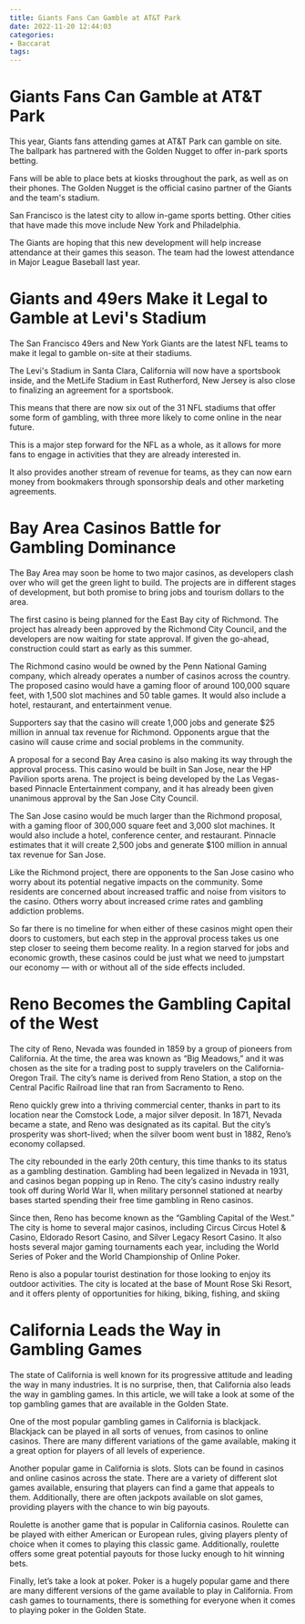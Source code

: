 ```yaml
---
title: Giants Fans Can Gamble at AT&T Park
date: 2022-11-20 12:44:03
categories:
- Baccarat
tags:
---
```



#  Giants Fans Can Gamble at AT&T Park

This year, Giants fans attending games at AT&T Park can gamble on site. The ballpark has partnered with the Golden Nugget to offer in-park sports betting.

Fans will be able to place bets at kiosks throughout the park, as well as on their phones. The Golden Nugget is the official casino partner of the Giants and the team's stadium.

San Francisco is the latest city to allow in-game sports betting. Other cities that have made this move include New York and Philadelphia.

The Giants are hoping that this new development will help increase attendance at their games this season. The team had the lowest attendance in Major League Baseball last year.

#  Giants and 49ers Make it Legal to Gamble at Levi's Stadium

The San Francisco 49ers and New York Giants are the latest NFL teams to make it legal to gamble on-site at their stadiums.

The Levi's Stadium in Santa Clara, California will now have a sportsbook inside, and the MetLife Stadium in East Rutherford, New Jersey is also close to finalizing an agreement for a sportsbook.

This means that there are now six out of the 31 NFL stadiums that offer some form of gambling, with three more likely to come online in the near future.

This is a major step forward for the NFL as a whole, as it allows for more fans to engage in activities that they are already interested in.

It also provides another stream of revenue for teams, as they can now earn money from bookmakers through sponsorship deals and other marketing agreements.

#  Bay Area Casinos Battle for Gambling Dominance 

The Bay Area may soon be home to two major casinos, as developers clash over who will get the green light to build. The projects are in different stages of development, but both promise to bring jobs and tourism dollars to the area.

The first casino is being planned for the East Bay city of Richmond. The project has already been approved by the Richmond City Council, and the developers are now waiting for state approval. If given the go-ahead, construction could start as early as this summer.

The Richmond casino would be owned by the Penn National Gaming company, which already operates a number of casinos across the country. The proposed casino would have a gaming floor of around 100,000 square feet, with 1,500 slot machines and 50 table games. It would also include a hotel, restaurant, and entertainment venue.

Supporters say that the casino will create 1,000 jobs and generate $25 million in annual tax revenue for Richmond. Opponents argue that the casino will cause crime and social problems in the community.

A proposal for a second Bay Area casino is also making its way through the approval process. This casino would be built in San Jose, near the HP Pavilion sports arena. The project is being developed by the Las Vegas-based Pinnacle Entertainment company, and it has already been given unanimous approval by the San Jose City Council.

The San Jose casino would be much larger than the Richmond proposal, with a gaming floor of 300,000 square feet and 3,000 slot machines. It would also include a hotel, conference center, and restaurant. Pinnacle estimates that it will create 2,500 jobs and generate $100 million in annual tax revenue for San Jose.

Like the Richmond project, there are opponents to the San Jose casino who worry about its potential negative impacts on the community. Some residents are concerned about increased traffic and noise from visitors to the casino. Others worry about increased crime rates and gambling addiction problems.

So far there is no timeline for when either of these casinos might open their doors to customers, but each step in the approval process takes us one step closer to seeing them become reality. In a region starved for jobs and economic growth, these casinos could be just what we need to jumpstart our economy –– with or without all of the side effects included.

#  Reno Becomes the Gambling Capital of the West 

The city of Reno, Nevada was founded in 1859 by a group of pioneers from California. At the time, the area was known as “Big Meadows,” and it was chosen as the site for a trading post to supply travelers on the California-Oregon Trail. The city’s name is derived from Reno Station, a stop on the Central Pacific Railroad line that ran from Sacramento to Reno.

Reno quickly grew into a thriving commercial center, thanks in part to its location near the Comstock Lode, a major silver deposit. In 1871, Nevada became a state, and Reno was designated as its capital. But the city’s prosperity was short-lived; when the silver boom went bust in 1882, Reno’s economy collapsed.

The city rebounded in the early 20th century, this time thanks to its status as a gambling destination. Gambling had been legalized in Nevada in 1931, and casinos began popping up in Reno. The city’s casino industry really took off during World War II, when military personnel stationed at nearby bases started spending their free time gambling in Reno casinos.

Since then, Reno has become known as the “Gambling Capital of the West.” The city is home to several major casinos, including Circus Circus Hotel & Casino, Eldorado Resort Casino, and Silver Legacy Resort Casino. It also hosts several major gaming tournaments each year, including the World Series of Poker and the World Championship of Online Poker.

Reno is also a popular tourist destination for those looking to enjoy its outdoor activities. The city is located at the base of Mount Rose Ski Resort, and it offers plenty of opportunities for hiking, biking, fishing, and skiing

#  California Leads the Way in Gambling Games

The state of California is well known for its progressive attitude and leading the way in many industries. It is no surprise, then, that California also leads the way in gambling games. In this article, we will take a look at some of the top gambling games that are available in the Golden State.

One of the most popular gambling games in California is blackjack. Blackjack can be played in all sorts of venues, from casinos to online casinos. There are many different variations of the game available, making it a great option for players of all levels of experience.

Another popular game in California is slots. Slots can be found in casinos and online casinos across the state. There are a variety of different slot games available, ensuring that players can find a game that appeals to them. Additionally, there are often jackpots available on slot games, providing players with the chance to win big payouts.

Roulette is another game that is popular in California casinos. Roulette can be played with either American or European rules, giving players plenty of choice when it comes to playing this classic game. Additionally, roulette offers some great potential payouts for those lucky enough to hit winning bets.

Finally, let’s take a look at poker. Poker is a hugely popular game and there are many different versions of the game available to play in California. From cash games to tournaments, there is something for everyone when it comes to playing poker in the Golden State.